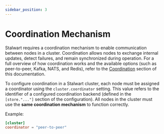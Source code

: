 ```yaml
---
sidebar_position: 3
---
```


# Coordination Mechanism

Stalwart requires a coordination mechanism to enable communication between nodes in a cluster. Coordination allows nodes to exchange internal updates, detect failures, and remain synchronized during operation. For a full overview of how coordination works and the available options (such as peer-to-peer, Kafka, NATS, and Redis), refer to the [Coordination](/docs/cluster/coordination/overview) section of this documentation.

To configure coordination in a Stalwart cluster, each node must be assigned a coordinator using the `cluster.coordinator` setting. This value refers to the identifier of a configured coordination backend (defined in the `[store."..."]` section of the configuration). All nodes in the cluster must use the **same coordination mechanism** to function correctly.

Example:

```toml
[cluster]
coordinator = "peer-to-peer"
```
